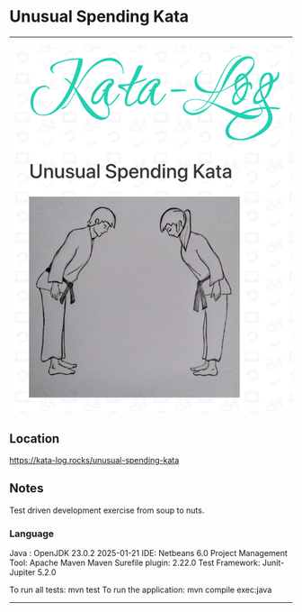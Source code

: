 # Unusual Spending Kata
------
![](https://github.com/TitusQuinctiusFlamininus/Code-Automation-Examples/blob/main/unusual-spending-kata/unusual-spending.png)


## Location 
https://kata-log.rocks/unusual-spending-kata


## Notes
Test driven development exercise from soup to nuts.

### Language
Java : OpenJDK 23.0.2 2025-01-21
IDE: Netbeans 6.0
Project Management Tool: Apache Maven
Maven Surefile plugin: 2.22.0
Test Framework: Junit-Jupiter 5.2.0

To run all tests: mvn test
To run the application: mvn compile exec:java


------
